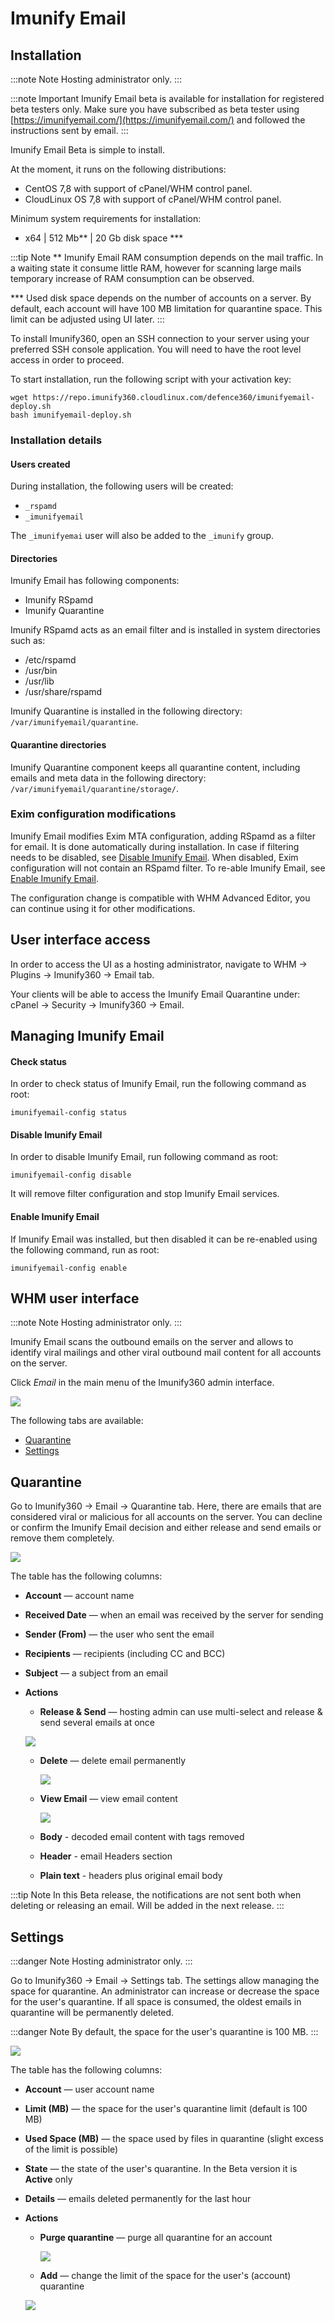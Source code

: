 # Imunify Email


## Installation

:::note Note
Hosting administrator only.
:::

:::note Important
Imunify Email beta is available for installation for registered beta testers only. Make sure you have subscribed as beta tester using [https://imunifyemail.com/](https://imunifyemail.com/) and followed the instructions sent by email.
:::

Imunify Email Beta is simple to install. 

At the moment, it runs on the following distributions:

* CentOS 7,8 with support of cPanel/WHM control panel.
* CloudLinux OS 7,8 with support of cPanel/WHM control panel. 

Minimum system requirements for installation:
* x64 | 512 Mb** | 20 Gb disk space ***

:::tip Note
** Imunify Email RAM consumption depends on the mail traffic. In a waiting state it consume little RAM, however for scanning large mails temporary increase of RAM consumption can be observed.

*** Used disk space depends on the number of accounts on a server. By default, each account will have 100 MB limitation for quarantine space. This limit can be adjusted using UI later.
:::

To install Imunify360, open an SSH connection to your server using your preferred SSH console application. You will need to have the root level access in order to proceed.

To start installation, run the following script with your activation key:

```
wget https://repo.imunify360.cloudlinux.com/defence360/imunifyemail-deploy.sh
bash imunifyemail-deploy.sh
```

### Installation details

#### Users created

During installation, the following users will be created: 

* `_rspamd`
* `_imunifyemail`

The `_imunifyemai` user will also be added to the `_imunify` group.

#### Directories

Imunify Email has following components:

* Imunify RSpamd 
* Imunify Quarantine 

Imunify RSpamd acts as an email filter and is installed in system directories such as:

* /etc/rspamd
* /usr/bin
* /usr/lib
* /usr/share/rspamd

Imunify Quarantine is installed in the following directory: `/var/imunifyemail/quarantine`.

#### Quarantine directories

Imunify Quarantine component keeps all quarantine content, including emails and meta data in the following directory: 
`/var/imunifyemail/quarantine/storage/`.


### Exim configuration modifications

Imunify Email modifies Exim MTA configuration, adding RSpamd as a filter for email. 
It is done automatically during installation. In case if filtering needs to be disabled, see [Disable Imunify Email](/email/#disable-imunify-email). When disabled, Exim configuration will not contain an RSpamd filter. To re-able Imunify Email, see [Enable Imunify Email](/email/#enable-imunify-email).

The configuration change is compatible with WHM Advanced Editor, you can continue using it for other modifications. 

## User interface access

In order to access the UI as a hosting administrator, navigate to WHM -> Plugins -> Imunify360 -> Email tab. 

Your clients will be able to access the Imunify Email Quarantine under: cPanel -> Security -> Imunify360 -> Email.

## Managing Imunify Email

#### Check status

In order to check status of Imunify Email, run the following command as root:

```
imunifyemail-config status
```

#### Disable Imunify Email

In order to disable Imunify Email, run following command as root:

```
imunifyemail-config disable
```

It will remove filter configuration and stop Imunify Email services.


#### Enable Imunify Email

If Imunify Email was installed, but then disabled it can be re-enabled using the following command, run as root: 

```
imunifyemail-config enable
```


## WHM user interface

:::note Note
Hosting administrator only.
:::

Imunify Email scans the outbound emails on the server and allows to identify viral mailings and other viral outbound mail content for all accounts on the server.

Click _Email_ in the main menu of the Imunify360 admin interface.

![](/images/EmailMain.png)

The following tabs are available:

* [Quarantine](/email/#quarantine)
* [Settings](/email/#settings)

## Quarantine

Go to Imunify360 → Email → Quarantine tab. Here, there are emails that are considered viral or malicious for all accounts on the server. You can decline or confirm the Imunify Email decision and either release and send emails or remove them completely.

![](/images/EmailQuarantineTab.png)

The table has the following columns:

* <span class="notranslate">**Account**</span> — account name
* <span class="notranslate">**Received Date**</span> — when an email was received by the server for sending
* <span class="notranslate">**Sender (From)**</span> — the user who sent the email
* <span class="notranslate">**Recipients**</span> — recipients (including CC and BCC)
* <span class="notranslate">**Subject**</span> — a subject from an email
* <span class="notranslate">**Actions**</span>
  * <span class="notranslate">**Release & Send**</span> — hosting admin can use multi-select and release & send several emails at once

   ![](/images/EmailRelease.png)

  * **Delete** — delete email permanently

    ![](/images/EmailDelete.png)

  * **View Email** — view email content

    ![](/images/EmailView1.png)

  - **Body** -  decoded email content with tags removed

  - **Header** - email Headers section

  - **Plain text** - headers plus original email body

:::tip Note
In this Beta release, the notifications are not sent both when deleting or releasing an email. Will be added in the next release.
:::

## Settings

:::danger Note
Hosting administrator only.
:::

Go to Imunify360 → Email → Settings tab. The settings allow managing the space for quarantine. An administrator can increase or decrease the space for the user's quarantine. If all space is consumed, the oldest emails in quarantine will be permanently deleted.

:::danger Note
By default, the space for the user's quarantine is 100 MB.
:::

![](/images/EmailSettings.png)

The table has the following columns:

* <span class="notranslate">**Account**</span> — user account name
* <span class="notranslate">**Limit (MB)**</span> — the space for the user's quarantine limit (default is 100 MB)
* <span class="notranslate">**Used Space (MB)**</span> — the space used by files in quarantine (slight excess of the limit is possible)
* <span class="notranslate">**State**</span> — the state of the user's quarantine. In the Beta version it is **Active** only
* <span class="notranslate">**Details**</span> — emails deleted permanently for the last hour
* <span class="notranslate">**Actions**</span>
  * <span class="notranslate">**Purge quarantine**</span> — purge all quarantine for an account

    ![](/images/EmailPurge.png)

  * <span class="notranslate">**Add**</span> — change the limit of the space for the user's (account) quarantine

   ![](/images/EmailAdd.png)
